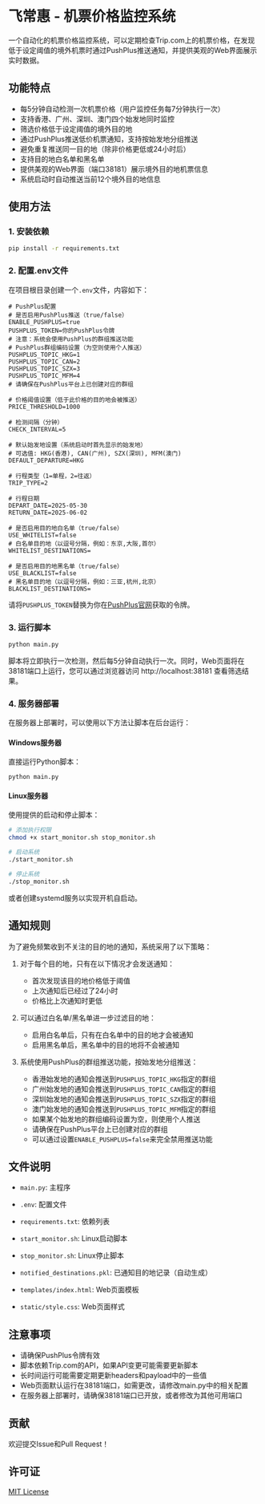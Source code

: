 # 飞常惠 - 机票价格监控系统

一个自动化的机票价格监控系统，可以定期检查Trip.com上的机票价格，在发现低于设定阈值的境外机票时通过PushPlus推送通知，并提供美观的Web界面展示实时数据。

## 功能特点

- 每5分钟自动检测一次机票价格（用户监控任务每7分钟执行一次）
- 支持香港、广州、深圳、澳门四个始发地同时监控
- 筛选价格低于设定阈值的境外目的地
- 通过PushPlus推送低价机票通知，支持按始发地分组推送
- 避免重复推送同一目的地（除非价格更低或24小时后）
- 支持目的地白名单和黑名单
- 提供美观的Web界面（端口38181）展示境外目的地机票信息
- 系统启动时自动推送当前12个境外目的地信息


## 使用方法

### 1. 安装依赖

```bash
pip install -r requirements.txt
```

### 2. 配置.env文件

在项目根目录创建一个`.env`文件，内容如下：

```
# PushPlus配置
# 是否启用PushPlus推送（true/false）
ENABLE_PUSHPLUS=true
PUSHPLUS_TOKEN=你的PushPlus令牌
# 注意：系统会使用PushPlus的群组推送功能
# PushPlus群组编码设置（为空则使用个人推送）
PUSHPLUS_TOPIC_HKG=1
PUSHPLUS_TOPIC_CAN=2
PUSHPLUS_TOPIC_SZX=3
PUSHPLUS_TOPIC_MFM=4
# 请确保在PushPlus平台上已创建对应的群组

# 价格阈值设置（低于此价格的目的地会被推送）
PRICE_THRESHOLD=1000

# 检测间隔（分钟）
CHECK_INTERVAL=5

# 默认始发地设置（系统启动时首先显示的始发地）
# 可选值: HKG(香港), CAN(广州), SZX(深圳), MFM(澳门)
DEFAULT_DEPARTURE=HKG

# 行程类型（1=单程，2=往返）
TRIP_TYPE=2

# 行程日期
DEPART_DATE=2025-05-30
RETURN_DATE=2025-06-02

# 是否启用目的地白名单（true/false）
USE_WHITELIST=false
# 白名单目的地（以逗号分隔，例如：东京,大阪,首尔）
WHITELIST_DESTINATIONS=

# 是否启用目的地黑名单（true/false）
USE_BLACKLIST=false
# 黑名单目的地（以逗号分隔，例如：三亚,杭州,北京）
BLACKLIST_DESTINATIONS=
```

请将`PUSHPLUS_TOKEN`替换为你在[PushPlus官网](http://www.pushplus.plus/)获取的令牌。

### 3. 运行脚本

```bash
python main.py
```

脚本将立即执行一次检测，然后每5分钟自动执行一次。同时，Web页面将在38181端口上运行，您可以通过浏览器访问 http://localhost:38181 查看筛选结果。

### 4. 服务器部署

在服务器上部署时，可以使用以下方法让脚本在后台运行：

#### Windows服务器

直接运行Python脚本：

```batch
python main.py
```

#### Linux服务器

使用提供的启动和停止脚本：

```bash
# 添加执行权限
chmod +x start_monitor.sh stop_monitor.sh

# 启动系统
./start_monitor.sh

# 停止系统
./stop_monitor.sh
```

或者创建systemd服务以实现开机自启动。

## 通知规则

为了避免频繁收到不关注的目的地的通知，系统采用了以下策略：

1. 对于每个目的地，只有在以下情况才会发送通知：
   - 首次发现该目的地价格低于阈值
   - 上次通知后已经过了24小时
   - 价格比上次通知时更低

2. 可以通过白名单/黑名单进一步过滤目的地：
   - 启用白名单后，只有在白名单中的目的地才会被通知
   - 启用黑名单后，黑名单中的目的地将不会被通知

3. 系统使用PushPlus的群组推送功能，按始发地分组推送：
   - 香港始发地的通知会推送到`PUSHPLUS_TOPIC_HKG`指定的群组
   - 广州始发地的通知会推送到`PUSHPLUS_TOPIC_CAN`指定的群组
   - 深圳始发地的通知会推送到`PUSHPLUS_TOPIC_SZX`指定的群组
   - 澳门始发地的通知会推送到`PUSHPLUS_TOPIC_MFM`指定的群组
   - 如果某个始发地的群组编码设置为空，则使用个人推送
   - 请确保在PushPlus平台上已创建对应的群组
   - 可以通过设置`ENABLE_PUSHPLUS=false`来完全禁用推送功能

## 文件说明

- `main.py`: 主程序
- `.env`: 配置文件
- `requirements.txt`: 依赖列表
- `start_monitor.sh`: Linux启动脚本
- `stop_monitor.sh`: Linux停止脚本
- `notified_destinations.pkl`: 已通知目的地记录（自动生成）


- `templates/index.html`: Web页面模板
- `static/style.css`: Web页面样式

## 注意事项

- 请确保PushPlus令牌有效
- 脚本依赖Trip.com的API，如果API变更可能需要更新脚本
- 长时间运行可能需要定期更新headers和payload中的一些值
- Web页面默认运行在38181端口，如需更改，请修改main.py中的相关配置
- 在服务器上部署时，请确保38181端口已开放，或者修改为其他可用端口

## 贡献

欢迎提交Issue和Pull Request！

## 许可证

[MIT License](LICENSE)
